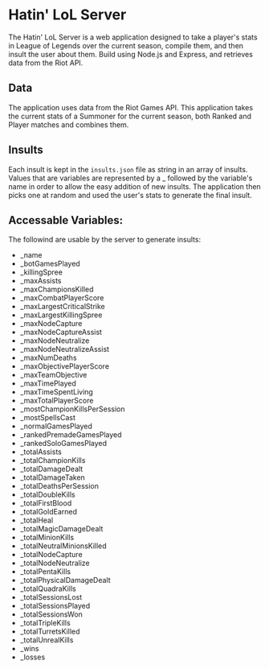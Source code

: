 Hatin' LoL Server
=================
The Hatin' LoL Server is a web application designed to take a player's stats in League of Legends over the current season, compile them, and then insult the user about them.  Build using Node.js and Express, and retrieves data from the Riot API.

Data
----
The application uses data from the Riot Games API.  This application takes the current stats of a Summoner for the current season, both Ranked and Player matches and combines them.

Insults
-------

Each insult is kept in the `insults.json` file as string in an array of insults.  Values that are variables are represented by a _ followed by the variable's name in order to allow the easy addition of new insults.  The application then picks one at random and used the user's stats to generate the final insult.

Accessable Variables:
---------------------

The followind are usable by the server to generate insults:
- _name
- _botGamesPlayed
- _killingSpree
- _maxAssists
- _maxChampionsKilled
- _maxCombatPlayerScore
- _maxLargestCriticalStrike
- _maxLargestKillingSpree
- _maxNodeCapture
- _maxNodeCaptureAssist
- _maxNodeNeutralize
- _maxNodeNeutralizeAssist
- _maxNumDeaths
- _maxObjectivePlayerScore
- _maxTeamObjective
- _maxTimePlayed
- _maxTimeSpentLiving
- _maxTotalPlayerScore
- _mostChampionKillsPerSession
- _mostSpellsCast
- _normalGamesPlayed
- _rankedPremadeGamesPlayed
- _rankedSoloGamesPlayed
- _totalAssists
- _totalChampionKills
- _totalDamageDealt
- _totalDamageTaken
- _totalDeathsPerSession
- _totalDoubleKills
- _totalFirstBlood
- _totalGoldEarned
- _totalHeal
- _totalMagicDamageDealt
- _totalMinionKills
- _totalNeutralMinionsKilled
- _totalNodeCapture
- _totalNodeNeutralize
- _totalPentaKills
- _totalPhysicalDamageDealt
- _totalQuadraKills
- _totalSessionsLost
- _totalSessionsPlayed
- _totalSessionsWon
- _totalTripleKills
- _totalTurretsKilled
- _totalUnrealKills
- _wins
- _losses
